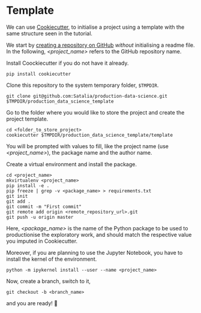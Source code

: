# Template

We can use [Cookiecutter](http://cookiecutter.readthedocs.io/en/latest/readme.html), to initialise a project using a template with the same structure seen in the tutorial.

We start by [creating a repository on GitHub](https://help.github.com/articles/creating-a-new-repository/) *without* initialising a readme file. In the following, *\<project_name\>* refers to the GitHub repository name.

Install Coockiecutter if you do not have it already.

```shell
pip install cookiecutter
```

Clone this repository to the system temporary folder, `$TMPDIR`.

```shell
git clone git@github.com:Satalia/production-data-science.git $TMPDIR/production_data_science_template
```

Go to the folder where you would like to store the project and create the project template.

```shell
cd <folder_to_store_project>
cookiecutter $TMPDIR/production_data_science_template/template
```

You will be prompted with values to fill, like the project name (use *\<project_name\>*), the package name and the author name.

Create a virtual environment and install the package.

```shell
cd <project_name>
mkvirtualenv <project_name>
pip install -e .
pip freeze | grep -v <package_name> > requirements.txt
git init
git add .
git commit -m "First commit"
git remote add origin <remote_repository_url>.git
git push -u origin master
```

Here, *\<package_name\>* is the name of the Python package to be used to productionise the exploratory work, and should match the respective value you imputed in Cookiecutter.

Moreover, if you are planning to use the Jupyter Notebook, you have to install the kernel of the environment.

```shell
python -m ipykernel install --user --name <project_name>
```

Now, create a branch, switch to it,

```shell
git checkout -b <branch_name>
```

and you are ready! 🎉